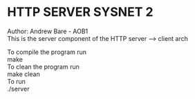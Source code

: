 # HTTP SERVER SYSNET 2  
Author: Andrew Bare - AOB1  
This is the server component of the HTTP server --> client arch  

To compile the program run  
    make  
To clean the program run  
    make clean  
To run  
    ./server  

